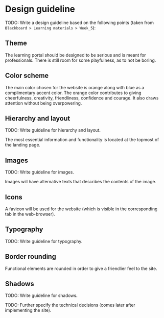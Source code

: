 # Design guideline

TODO: Write a design guideline based on the following points (taken from `Blackboard > Learning materials >
Week_5`):

## Theme

The learning portal should be designed to be serious and is meant for professionals. There is still room for some playfulness, as to not be boring.

## Color scheme

The main color chosen for the website is orange along with blue as a complimentary accent color. The orange color contributes to giving cheerfulness, creativity, friendliness, confidence and courage. It also draws attention without being overpowering.

## Hierarchy and layout

TODO: Write guideline for hierarchy and layout.

The most essential information and functionality is located at the topmost of the landing page.

## Images

TODO: Write guideline for images.

Images will have alternative texts that describes the contents of the image.

## Icons

A favicon will be used for the website (which is visible in the corresponding tab in the web-browser).

## Typography

TODO: Write guideline for typography.

## Border rounding

Functional elements are rounded in order to give a friendlier feel to the site.

## Shadows

TODO: Write guideline for shadows.



TODO: Further specify the technical decisions (comes later after implementing the site).